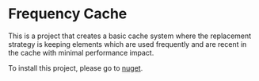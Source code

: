 # Frequency Cache
This is a project that creates a basic cache system where the replacement strategy is keeping elements which are used frequently
and are recent in the cache with minimal performance impact.

To install this project, please go to [nuget](https://www.nuget.org/packages/Pustalorc.FrequencyCache/).